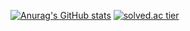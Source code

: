 
[![Anurag's GitHub stats](https://github-readme-stats.vercel.app/api?username=ljk1256&theme=tokyonight&show_icons=true)](https://github.com/ljk1256) [![solved.ac tier](http://mazassumnida.wtf/api/generate_badge?boj=lee_jaecom)](https://solved.ac/lee_jaecom)



